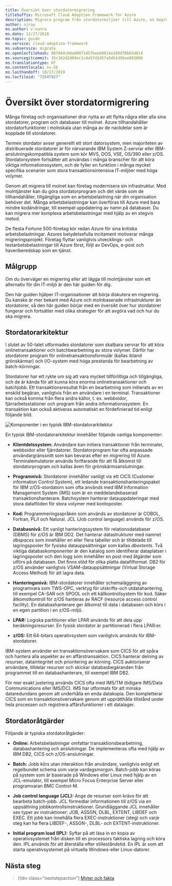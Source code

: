 ```yaml
---
title: Översikt över stordatormigrering
titleSuffix: Microsoft Cloud Adoption Framework for Azure
description: Migrera program från stordatormiljöer till Azure, en beprövad och skalbar infrastruktur med hög tillgänglighet för system som för närvarande körs på stordatorer.
author: njray
ms.author: v-nanra
ms.date: 12/27/2018
ms.topic: guide
ms.service: cloud-adoption-framework
ms.subservice: migrate
ms.openlocfilehash: 88f844cb0a80971457beeb8814a109d70bb5d814
ms.sourcegitcommit: 35c162d2d09ec1c4a57d3d57a5db1d56ee883806
ms.translationtype: HT
ms.contentlocale: sv-SE
ms.lasthandoff: 10/17/2019
ms.locfileid: "72547927"
---
```

# <a name="mainframe-migration-overview"></a>Översikt över stordatormigrering

Många företag och organisationer drar nytta av att flytta några eller alla sina stordatorer, program och databaser till molnet. Azure tillhandahåller stordatorfunktioner i molnskala utan många av de nackdelar som är kopplade till stordatorer.

Termen stordator avser generellt ett stort datorsystem, men majoriteten av distribuerade stordatorer är för närvarande IBM System Z-servrar eller IBM-anslutningskompatibla system som kör MVS, DOS, VSE, OS/390 eller z/OS. Stordatorsystem fortsätter att användas i många branscher för att köra viktiga informationssystem, och de fyller en funktion i många mycket specifika scenarier som stora transaktionsintensiva IT-miljöer med höga volymer.

Genom att migrera till molnet kan företag modernisera sin infrastruktur. Med molntjänster kan du göra stordatorprogram och det värde som de tillhandahåller, tillgängliga som en arbetsbelastning när din organisation behöver det. Många arbetsbelastningar kan överföras till Azure med bara mindre kodändringar, till exempel uppdatering av namn på databaser. Du kan migrera mer komplexa arbetsbelastningar med hjälp av en stegvis metod.

De flesta Fortune 500-företag kör redan Azure för sina kritiska arbetsbelastningar. Azures betydelsefulla incitament motiverar många migreringsprojekt. Företag flyttar vanligtvis utvecklings- och testarbetsbelastningar till Azure först, följt av DevOps, e-post och haveriberedskap som en tjänst.

## <a name="intended-audience"></a>Målgrupp

Om du överväger en migrering eller att lägga till molntjänster som ett alternativ för din IT-miljö är den här guiden för dig.

Den här guiden hjälper IT-organisationer att börja diskutera en migrering. Du kanske är mer bekant med Azure och molnbaserade infrastrukturer än stordatorer, så den här guiden börjar med en översikt över hur stordatorer fungerar och fortsätter med olika strategier för att avgöra vad och hur du ska migrera.

## <a name="mainframe-architecture"></a>Stordatorarkitektur

I slutet av 50-talet utformades stordatorer som skalbara servrar för att köra onlinetransaktioner och batchbearbetning av stora volymer. Därför har stordatorer program för onlinetransaktionsformulär (kallas ibland grönskärmar) och I/O-system med höga prestanda för bearbetning av batch-körningar.

Stordatorer har ett rykte om sig att vara mycket tillförlitliga och tillgängliga, och de är kända för att kunna köra enorma onlinetransaktioner och batchjobb. Ett transaktionsresultat från en bearbetning som initierats av en enskild begäran, vanligtvis från en användare i en terminal. Transaktioner kan också komma från flera andra källor, t. ex. webbsidor, fjärrarbetsstationer och program från andra informationssystem. En transaktion kan också aktiveras automatiskt en fördefinierad tid enligt följande bild.

![Komponenter i en typisk IBM-stordatorarkitektur](../../_images/mainframe-migration/mainframe-architecture.png)

En typisk IBM-stordatorarkitektur innehåller följande vanliga komponenter:

- **Klientdelssystem:** Användare kan initiera transaktioner från terminaler, webbsidor eller fjärrdatorer. Stordatorprogram har ofta anpassade användargränssnitt som kan bevaras efter en migrering till Azure. Terminalemulatorer används fortfarande för att få åtkomst till stordatorprogram och kallas även för grönskärmsanslutningar.

- **Programnivå:** Stordatorer innehåller vanligt vis ett CICS (Customer information Control System), ett ledande transaktionshanteringspaket för IBM z/OS-stordatorn som ofta används med IBM Information Management System (IMS) som är en meddelandebaserad transaktionshanterare. Batchsystem hanterar datauppdateringar med stora dataflöden för stora volymer med kontoposter.

- **Kod:** Programmeringsspråken som används av stordatorer är COBOL, Fortran, PL/I och Natural. JCL (Job control language) används för z/OS.

- **Databasnivå:** Ett vanligt hanteringssystem för relationsdatabaser (DBMS) för z/OS är IBM DD2. Det hanterar datastrukturer med namnet *dbspaces* som innehåller en eller flera tabeller och är tilldelade till lagringspooler för fysiska datauppsättningar som kallas *dbextents*. Två viktiga databaskomponenter är den katalog som identifierar dataplatser i lagringspooler och den logg som innehåller en post med åtgärder som utförs på databasen. Det finns stöd för olika platta datafilformat. DB2 för z/OS använder vanligtvis VSAM-datauppsättningar (Virtual Storage Access Method) för att lagra data.

- **Hanteringsnivå:** IBM-stordatorer innehåller schemaläggning av programvara som TWS-OPC, verktyg för utskrifts-och utdatahantering, till exempel CA-SAR och SPOOL och ett källkontrollsystem för kod. Säker åtkomstkontroll för z/OS hanteras av RACF (resource access control facility). En databashanterare ger åtkomst till data i databasen och körs i en egen partition i en z/OS-miljö.

- **LPAR:** Logiska partitioner eller LPAR används för att dela upp beräkningsresurser. En fysisk stordator är partitionerad i flera LPAR:er.

- **z/OS:** Ett 64-bitars operativsystem som vanligtvis används för IBM-stordatorer.

IBM-system använder en transaktionsövervakare som CICS för att spåra och hantera alla aspekter av en affärstransaktion. CICS hanterar delning av resurser, dataintegritet och prioritering av körning. CICS auktoriserar användare, tilldelar resurser och skickar databasbegäranden från programmet till en databashanterare, till exempel IBM DB2.

För mer exakt justering används CICS ofta med IMS/TM (tidigare IMS/Data Communications eller IMS/DC). IMS har utformats för att minska dataredundans genom att underhålla en enda datakopia. Den kompletterar CICS som en transaktionsövervakare genom att upprätthålla tillstånd under hela processen och registrera affärsfunktioner i ett datalager.

## <a name="mainframe-operations"></a>Stordatoråtgärder

Följande är typiska stordatoråtgärder:

- **Online:** Arbetsbelastningar omfattar transaktionsbearbetning, databashantering och anslutningar. De implementeras ofta med hjälp av IBM DB2, CICS och z/OS-anslutningar.

- **Batch:** Jobb körs utan interaktion från användare, vanligtvis enligt ett regelbundet schema som varje vardagsmorgon. Batch-jobb kan köras på system som är baserade på Windows eller Linux med hjälp av en JCL-emulator, till exempel Micro Focus Enterprise Server eller programvaran BMC Control-M.

- **Job control language (JCL):** Ange de resurser som krävs för att bearbeta batch-jobb. JCL förmedlar informationen till z/OS via en uppsättning jobbkontrollsinstruktioner. Grundläggande JCL innehåller sex typer av instruktioner: JOB, ASSGN, DLBL, EXTENT, LIBDEF och EXEC. Ett jobb kan innehålla flera EXEC-instruktioner (steg) och varje steg kan ha flera LIBDEF-, ASSGN-, DLBL- och EXTENT-instruktioner.

- **Initial program load (IPL):**  Syftar på att läsa in en kopia av operativsystemet från disken till en processors faktiska lagring och köra den. IPL används för att återställa efter stilleståndstid. En IPL är som att starta operativsystemet på virtuella Windows-eller Linux-datorer.

## <a name="next-steps"></a>Nästa steg

> [!div class="nextstepaction"]
> [Myter och fakta](./myths-and-facts.md)
